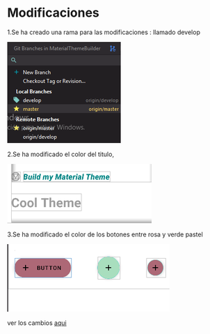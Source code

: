 # Modificaciones 
1.Se ha creado una rama para las modificaciones : llamado develop

![imagen de la modificacion 2](img/Captura.png)

2.Se ha modificado el color del titulo,

![imagen de la modificacion 2](img/Captura1.1.PNG)

3.Se ha modificado el color de los botones entre rosa y verde pastel

![imagen de la modifcacion3](img/Captura1.PNG)

ver los cambios [aqui](app/src/main/res/values/color.xml)
